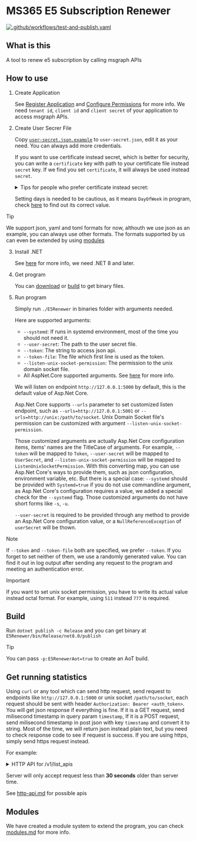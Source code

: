 # MS365 E5 Subscription Renewer

[![.github/workflows/test-and-publish.yaml](https://github.com/arenekosreal/E5Renewer.Net/actions/workflows/test-and-publish.yaml/badge.svg)](https://github.com/arenekosreal/E5Renewer.Net/actions/workflows/test-and-publish.yaml)

## What is this

A tool to renew e5 subscription by calling msgraph APIs

## How to use
1. Create Application

    See [Register Application](https://learn.microsoft.com/graph/auth-register-app-v2) and [Configure Permissions](https://learn.microsoft.com/graph/auth-v2-service#2-configure-permissions-for-microsoft-graph) for more info. We need `tenant id`, `client id` and `client secret` of your application to access msgraph APIs.

2. Create User Secrer File

    Copy [`user-secret.json.example`](./user-secret.json.example) to `user-secret.json`, edit it as your need. 
    You can always add more credentials.

    If you want to use certificate instead secret, which is better for security, 
    you can write a `certificate` key with path to your certificate file instead `secret` key.
    If we find you set `certificate`, it will always be used instead `secret`.

    <details>
    <summary>Tips for people who prefer certificate instead secret:</summary>

    - If you add certificate after created application and added secret, the `client_id` may be changed so please update it.
    - Using pfx format to this tool is tested. But you only need to upload public key part(*.crt) to Azure.
    - If your certificate has a password, you can create a `passwords` key in user secret file like this:

      ```json
      {
          "passwords": {
              "<sha512sum>": "<password>"
          }
      }
      ```

      `<sha512sum>` is the sha512 sum of the certificate file in lower case and `<password>` is its password in **plain**, please keep the configuration in secret to avoid someone using your certificate without being permitted.
    </details>

    Setting days is needed to be cautious, as it means `DayOfWeek` in program, 
    check [here](https://learn.microsoft.com/en-us/dotnet/api/system.dayofweek#fields) to find out its correct value.
  
> [!TIP]
> We support json, yaml and toml formats for now, althouth we use json as an example, you can always use other formats.
> The formats supported by us can even be extended by using [modules](#modules)

3. Install .NET

    See [here](https://learn.microsoft.com/en-us/dotnet/core/install/) for more info, we need .NET 8 and later.

4. Get program

    You can [download](https://github.com/arenekosreal/E5Renewer.Net/releases) or [build](#build) to get binary files.

5. Run program

    Simply run `./E5Renewer` in binaries folder with arguments needed.
    
    Here are supported arguments:
    
    - `--systemd`: If runs in systemd environment, most of the time you should not need it.
    - `--user-secret`: The path to the user secret file.
    - `--token`: The string to access json api.
    - `--token-file`: The file which first line is used as the token.
    - `--listen-unix-socket-permission`: The permission to the unix domain socket file.
    - All AspNet.Core supported arguments. See [here](https://learn.microsoft.com/en-us/aspnet/core/fundamentals/configuration/#command-line) for more info.
    
    We will listen on endpoint `http://127.0.0.1:5000` by default, this is the default value of Asp.Net Core.

    Asp.Net Core supports `--urls` parameter to set customized listen endpoint, 
    such as `--urls=http://127.0.0.1:5001` or `--urls=http://unix:/path/to/socket`.
    Unix Domain Socket file's permission can be customized with argument `--listen-unix-socket-permission`.

    Those customized arguments are actually Asp.Net Core configuration items, items' names are the TitleCase of arguments.
    For example, `--token` will be mapped to `Token`, `--user-secret` will be mapped to `UserSecret`, 
    and `--listen-unix-socket-permission` will be mapped to `ListenUnixSocketPermission`.
    With this converting map, you can use Asp.Net Core's ways to provide them, 
    such as json configuration, environment variable, etc.
    But there is a special case: `--systemd` should be provided with `Systemd=true` if you do not use commandline argument,
    as Asp.Net Core's configuration requires a value, we added a special check for the `--systemd` flag.
    Those customized arguments do not have short forms like `-s`, `-u`.

    `--user-secret` is required to be provided through any method to provide an Asp.Net Core configuration value, 
    or a `NullReferenceException` of `userSecret` will be thown.
    
> [!NOTE]
> If `--token` and `--token-file` both are specified, we prefer `--token`. If you forget to set neither of them, we use a randomly generated value.
> You can find it out in log output after sending any request to the program and meeting an authentication error.
    
> [!IMPORTANT]
> If you want to set unix socket permission, you have to write its actual value instead octal format. For example, using `511` instead `777` is required.

## Build

Run `dotnet publish -c Release` and you can get binary at `E5Renewer/bin/Release/net8.0/publish`

> [!TIP]
> You can pass `-p:E5RenewerAot=true` to create an AoT build.

## Get running statistics

Using `curl` or any tool which can send http request, send request to endpoints like `http://127.0.0.1:5000` or unix socket `/path/to/socket`,
each request should be sent with header `Authorization: Bearer <auth_token>`.
You will get json response if everything is fine. If it is a GET request, send milisecond timestamp in query param `timestamp`,
If it is a POST request, send milisecond timestamp in post json with key `timestamp` and convert it to string.
Most of the time, we will return json instead plain text, but you need to check response code to see if request is success.
If you are using https, simply send https request instead.

For example:

<details>

<summary>HTTP API for /v1/list_apis</summary>

```
curl -H 'Authorization: Bearer <auth_token>' -H 'Accept: application/json' \
    'http://127.0.0.1:5000/v1/list_apis?timestamp=<timestamp>' | jq '.'
{
    "method": "list_apis",
    "args": {},
    "result": [
        "AgreementAcceptances.Get",
        "Admin.Get",
        "Agreements.Get",
        "AppCatalogs.Get",
        "ApplicationTemplates.Get",
        "Applications.Get",
        "AuditLogs.Get",
        "AuthenticationMethodConfigurations.Get",
        "AuthenticationMethodsPolicy.Get",
        "CertificateBasedAuthConfiguration.Get",
        "Chats.Get", "Communications.Get",
        "Compliance.Get",
        "Connections.Get",
        "Contacts.Get",
        "DataPolicyOperations.Get",
        "DeviceAppManagement.Get",
        "DeviceManagement.Get",
        "Devices.Get",
        "Direcory.Get",
        "DirectoryObjects.Get",
        "DirectoryRoleTemplates.Get",
        "DirectoryRoles.Get",
        "DomainDnsRecords.Get",
        "Domains.Get",
        "Drives.Get",
        "Education.Get",
        "EmployeeExperience.Get",
        "External.Get",
        "FilterOperators.Get",
        "Functions.Get",
        "GroupLifecyclePolicies.Get",
        "GroupSettingTemplates.Get",
        "GroupSetings.Get",
        "Groups.Get",
        "Identity.Get",
        "IdentityGovernance.Get",
        "IdentityProtection.Get",
        "IdentityProviders.Get",
        "InfomationProtecion.Get",
        "Invitations.Get",
        "OAuth2PermissionGrants.Get",
        "Organization.Get",
        "PermissionGrants.Get",
        "Places.Count.Get",
        "Places.GraphRoom.Get",
        "Planner.Get",
        "Policies.Get",
        "Print.Get",
        "Privacy.Get",
        "Reports.Get",
        "RoleManagement.Get",
        "SchemaExtensions.Get",
        "ScopedRoleMemberships.Get",
        "Search.Get",
        "Security.Get",
        "ServicePrincipals.Get",
        "Shares.Get",
        "Sites.Get",
        "Solutions.Get",
        "SubscribedSkus.Get",
        "Subscriptions.Get",
        "Teams.Get",
        "TeamsTemplates.Get",
        "Teamwork.Get",
        "TenantRelationships.Get",
        "Users.Get"
    ],
    "timestamp": "<timestamp_returned_by_server>"
}

```
</details>

Server will only accept request less than **30 seconds** older than server time.

See [http-api.md](./http-api.md) for possible apis

## Modules

We have created a module system to extend the program, you can check [modules.md](./modules.md) for more info.
